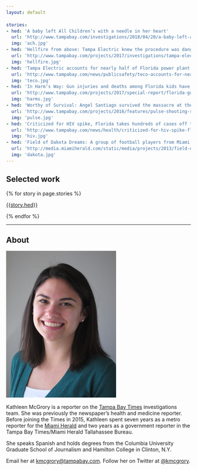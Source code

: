 ```yaml
---
layout: default

stories:
- hed: 'A baby left All Children’s with a needle in her heart'
  url: 'http://www.tampabay.com/investigations/2018/04/20/a-baby-left-all-childrens-with-a-needle-in-her-heart/'
  img: 'ach.jpg'
- hed: 'Hellfire from above: Tampa Electric knew the procedure was dangerous. It sent workers in anyway.'
  url: 'http://www.tampabay.com/projects/2017/investigations/tampa-electric/big-bend-hellfire-from-above/'
  img: 'hellfire.jpg'
- hed: 'Tampa Electric accounts for nearly half of Florida power plant deaths'
  url: 'http://www.tampabay.com/news/publicsafety/teco-accounts-for-nearly-half-of-florida-power-plant-deaths-data-shows/2329687'
  img: 'teco.jpg'
- hed: 'In Harm’s Way: Gun injuries and deaths among Florida kids have spiked. One child is shot every 17 hours.'
  url: 'http://www.tampabay.com/projects/2017/special-report/florida-guns-children-deaths-harms-way/'
  img: 'harms.jpg'
- hed: 'Worthy of Survival: Angel Santiago survived the massacre at the Pulse nightclub. To feel worthy of survival, he would need to make something of his life.'
  url: 'http://www.tampabay.com/projects/2016/features/pulse-shooting-survivor-angel-santiago-recovery/'
  img: 'pulse.jpg'
- hed: 'Criticized for HIV spike, Florida takes hundreds of cases off the books'
  url: 'http://www.tampabay.com/news/health/criticized-for-hiv-spike-florida-takes-hundreds-of-cases-off-the-books/2270876'
  img: 'hiv.jpg'
- hed: 'Field of Dakota Dreams: A group of football players from Miami ventured to rural North Dakota in pursuit of a college education — and a new life.'
  url: 'http://media.miamiherald.com/static/media/projects/2013/field-of-dakota-dreams/'
  img: 'dakota.jpg'
---
```


## Selected work

<div class="selected">
{% for story in page.stories %}

<a class="story" href="{{story.url}}">
  <div class="img" style="background-image:url('img/{{story.img}}')"></div>
  <p class="hed">{{story.hed}}</p>
</a>

{% endfor %}
</div>

---

## About

<img class="right" src="img/mcgrory.jpg"/>

Kathleen McGrory is a reporter on the [Tampa Bay Times](http://tampabay.com) investigations team. She was previously the newspaper’s health and medicine reporter. Before joining the Times in 2015, Kathleen spent seven years as a metro reporter for the [Miami Herald](http://miamiherald.com) and two years as a government reporter in the Tampa Bay Times/Miami Herald Tallahassee Bureau. 

She speaks Spanish and holds degrees from the Columbia University Graduate School of Journalism and Hamilton College in Clinton, N.Y. 

Email her at [kmcgrory@tampabay.com](mailto:kmcgrory@tampabay.com). Follow her on Twitter at [@kmcgrory](http://twitter.com/kmcgrory).


